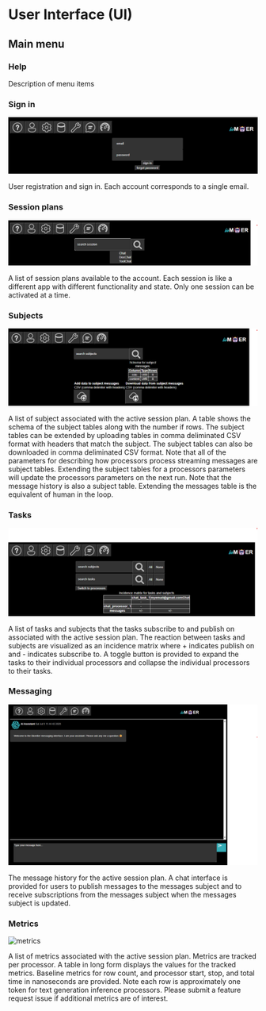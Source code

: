 # User Interface (UI)
## Main menu
### Help

Description of menu items

### Sign in

![sign-in](../assets/2025-07-05_phymes-app_sign-in.png)

User registration and sign in. Each account corresponds to a single email.

### Session plans

![session plans](../assets/2025-07-05_phymes-app_session-plans.png)

A list of session plans available to the account. Each session is like a different app with different functionality and state. Only one session can be activated at a time.

### Subjects

![subjects](../assets/2025-07-05_phymes-app_subjects.png)

A list of subject associated with the active session plan. A table shows the schema of the subject tables along with the number if rows. The subject tables can be extended by uploading tables in comma deliminated CSV format with headers that match the subject. The subject tables can also be downloaded in comma deliminated CSV format. Note that all of the parameters for describing how processors process streaming messages are subject tables. Extending the subject tables for a processors parameters will update the processors parameters on the next run. Note that the message history is also a subject table. Extending the messages table is the equivalent of human in the loop.

### Tasks

![tasks](../assets/2025-07-05_phymes-app_tasks.png)

A list of tasks and subjects that the tasks subscribe to and publish on associated with the active session plan. The reaction between tasks and subjects are visualized as an incidence matrix where + indicates publish on and - indicates subscribe to. A toggle button is provided to expand the tasks to their individual processors and collapse the individual processors to their tasks.

### Messaging

![messaging](../assets/2025-07-05_phymes-app_messages.png)

The message history for the active session plan. A chat interface is provided for users to publish messages to the messages subject and to receive subscriptions from the messages subject when the messages subject is updated. 

### Metrics

![metrics](../assets/2025-07-05_phymes-app_metrics.png.png)

A list of metrics associated with the active session plan. Metrics are tracked per processor. A table in long form displays the values for the tracked metrics. Baseline metrics for row count, and processor start, stop, and total time in nanoseconds are provided. Note each row is approximately one token for text generation inference processors. Please submit a feature request issue if additional metrics are of interest. 